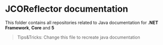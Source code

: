 # JCOReflector documentation

This folder contains all repositories related to Java documentation for **.NET** **Framework**, **Core** and **5**

> Tips&Tricks: Change this file to recreate java documentation